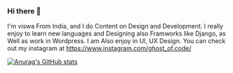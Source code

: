 ### Hi there 👋

I'm viswa From India, and I do Content on Design and Development. I really enjoy to learn new languages and Designing also Framworks like Django, as Well as work in Wordpress. 
I am Also enjoy in UI, UX Design. You can check out my instagram at https://www.instagram.com/ghost_of.code/ 

[![Anurag's GitHub stats](https://github-readme-stats.vercel.app/api?username=viswaagz)](https://github.com/anuraghazra/github-readme-stats)

